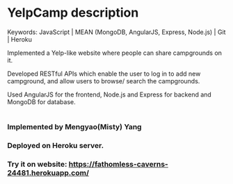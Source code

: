 # YelpCamp description
Keywords: JavaScript | MEAN (MongoDB, AngularJS, Express, Node.js) | Git | Heroku

Implemented a Yelp-like website where people can share campgrounds on it.

Developed RESTful APIs which enable the user to log in to add new campground, and allow users to browse/ search the campgrounds.

Used AngularJS for the frontend, Node.js and Express for backend and MongoDB for database.


# 
### Implemented by Mengyao(Misty) Yang

### Deployed on Heroku server. 

### Try it on website: https://fathomless-caverns-24481.herokuapp.com/
